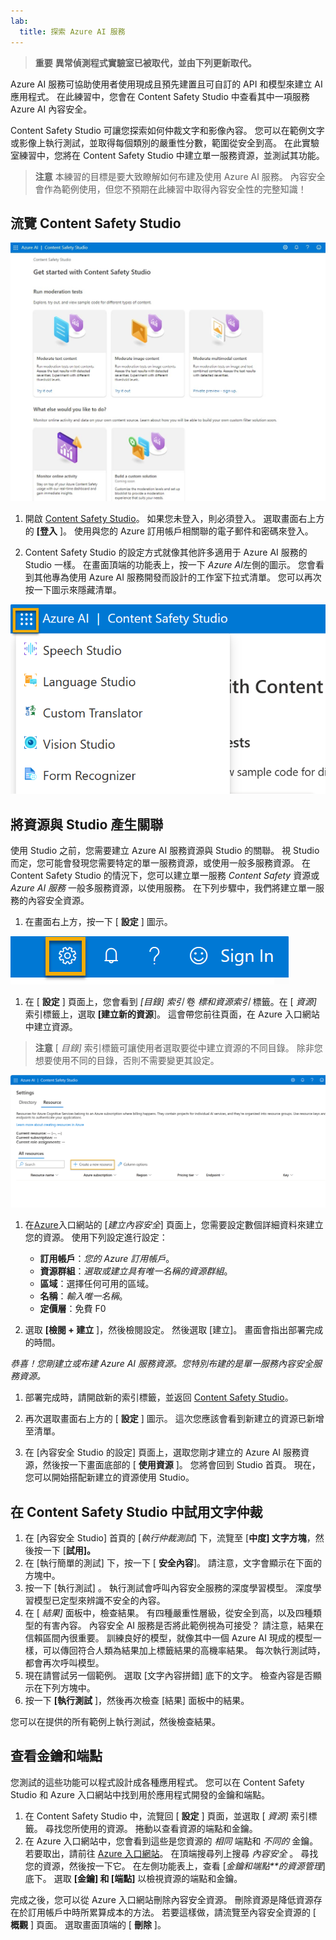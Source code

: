 ```yaml
---
lab:
  title: 探索 Azure AI 服務
---
```


> **重要** 
> **異常偵測程式實驗室已被取代，並由下列更新取代。**

Azure AI 服務可協助使用者使用現成且預先建置且可自訂的 API 和模型來建立 AI 應用程式。 在此練習中，您會在 Content Safety Studio 中查看其中一項服務 Azure AI 內容安全。 

Content Safety Studio 可讓您探索如何仲裁文字和影像內容。 您可以在範例文字或影像上執行測試，並取得每個類別的嚴重性分數，範圍從安全到高。 在此實驗室練習中，您將在 Content Safety Studio 中建立單一服務資源，並測試其功能。 

> **注意** 本練習的目標是要大致瞭解如何布建及使用 Azure AI 服務。 內容安全會作為範例使用，但您不預期在此練習中取得內容安全性的完整知識！

## 流覽 Content Safety Studio 

![內容安全工作室登陸頁面的螢幕擷取畫面。](./media/content-safety/content-safety-getting-started.png)


1. 開啟 [Content Safety Studio](https://contentsafety.cognitive.azure.com?azure-portal=true)。 如果您未登入，則必須登入。 選取畫面右上方的 **[登入** ]。 使用與您的 Azure 訂用帳戶相關聯的電子郵件和密碼來登入。 

1. Content Safety Studio 的設定方式就像其他許多適用于 Azure AI 服務的 Studio 一樣。 在畫面頂端的功能表上，按一下 *Azure AI*左側的圖示。 您會看到其他專為使用 Azure AI 服務開發而設計的工作室下拉式清單。 您可以再次按一下圖示來隱藏清單。

![內容安全 Studio 功能表的螢幕擷取畫面，其中已開啟切換選項以切換至其他 Studio。](./media/content-safety/studio-toggle-icon.png)  

## 將資源與 Studio 產生關聯 

使用 Studio 之前，您需要建立 Azure AI 服務資源與 Studio 的關聯。 視 Studio 而定，您可能會發現您需要特定的單一服務資源，或使用一般多服務資源。 在 Content Safety Studio 的情況下，您可以建立單一服務 *Content Safety* 資源或 *Azure AI 服務* 一般多服務資源，以使用服務。 在下列步驟中，我們將建立單一服務的內容安全資源。 

1. 在畫面右上方，按一下 [ **設定** ] 圖示。 

![畫面右上方設定圖示的螢幕擷取畫面，位於鈴鐺、問號和笑臉圖示旁邊。](./media/content-safety/settings-toggle.png)

1. 在 [ **設定** ] 頁面上，您會看到 *[目錄] 索引* 卷 *標和資源索引* 標籤。在 [ *資源]* 索引標籤上，選取 **[建立新的資源**]。 這會帶您前往頁面，在 Azure 入口網站中建立資源。

> **注意** [ *目錄]* 索引標籤可讓使用者選取要從中建立資源的不同目錄。 除非您想要使用不同的目錄，否則不需要變更其設定。 

![螢幕擷取畫面：從 Content Safety Studio 的 [設定] 頁面選取 [建立新資源]。](./media/content-safety/create-new-resource-from-studio.png)

1. 在[Azure](https://portal.azure.com?auzre-portal=true)入口網站的 [*建立內容安全*] 頁面上，您需要設定數個詳細資料來建立您的資源。 使用下列設定進行設定：
    - **訂用帳戶**：*您的 Azure 訂用帳戶*。
    - **資源群組**：*選取或建立具有唯一名稱的資源群組*。
    - **區域**：選擇任何可用的區域。
    - **名稱**：*輸入唯一名稱*。
    - **定價層**：免費 F0

1. 選取 **[檢閱 + 建立** ]，然後檢閱設定。 然後選取 [建立]。 畫面會指出部署完成的時間。 

*恭喜！您剛建立或布建 Azure AI 服務資源。您特別布建的是單一服務內容安全服務資源。*

1. 部署完成時，請開啟新的索引標籤，並返回 [Content Safety Studio](https://contentsafety.cognitive.azure.com?azure-portal=true)。 

1. 再次選取畫面右上方的 [ **設定** ] 圖示。 這次您應該會看到新建立的資源已新增至清單。  

1. 在 [內容安全 Studio 的設定] 頁面上，選取您剛才建立的 Azure AI 服務資源，然後按一下畫面底部的 [ **使用資源** ]。 您將會回到 Studio 首頁。 現在，您可以開始搭配新建立的資源使用 Studio。

## 在 Content Safety Studio 中試用文字仲裁

1. 在 [內容安全 Studio] 首頁的 [*執行仲裁測試*] 下，流覽至 [**中度] 文字方塊**，然後按一下 [**試用]。**
1. 在 [執行簡單的測試] 下，按一下 [ **安全內容**]。 請注意，文字會顯示在下面的方塊中。 
1. 按一下 [執行測試]  。 執行測試會呼叫內容安全服務的深度學習模型。 深度學習模型已定型來辨識不安全的內容。
1. 在 [ *結果]* 面板中，檢查結果。 有四種嚴重性層級，從安全到高，以及四種類型的有害內容。 內容安全 AI 服務是否將此範例視為可接受？ 請注意，結果在信賴區間內很重要。 訓練良好的模型，就像其中一個 Azure AI 現成的模型一樣，可以傳回符合人類為結果加上標籤結果的高機率結果。 每次執行測試時，都會再次呼叫模型。 
1. 現在請嘗試另一個範例。 選取 [文字內容拼錯] 底下的文字。 檢查內容是否顯示在下列方塊中。
1. 按一下 **[執行測試** ]，然後再次檢查 [結果] 面板中的結果。 

您可以在提供的所有範例上執行測試，然後檢查結果。

## 查看金鑰和端點

您測試的這些功能可以程式設計成各種應用程式。 您可以在 Content Safety Studio 和 Azure 入口網站中找到用於應用程式開發的金鑰和端點。 

1. 在 Content Safety Studio 中，流覽回 [ **設定** ] 頁面，並選取 [ *資源]* 索引標籤。 尋找您所使用的資源。 捲動以查看資源的端點和金鑰。 
1. 在 Azure 入口網站中，您會看到這些是您資源的 *相同* 端點和 *不同的* 金鑰。 若要取出，請前往 [Azure 入口網站](https://portal.azure.com?auzre-portal=true)。 在頂端搜尋列上搜尋 *內容安全* 。 尋找您的資源，然後按一下它。 在左側功能表上，查看 [*金鑰和端點**的資源管理*] 底下。 選取 **[金鑰] 和 [端點]** 以檢視資源的端點和金鑰。 

完成之後，您可以從 Azure 入口網站刪除內容安全資源。 刪除資源是降低資源存在於訂用帳戶中時所累算成本的方法。 若要這樣做，請流覽至內容安全資源的 [ **概觀** ] 頁面。 選取畫面頂端的 [ **刪除** ]。 
